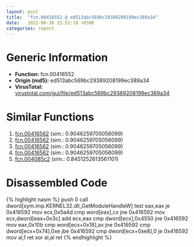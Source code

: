 ```yaml
---
layout: post
title:  "fcn.00416552 @ ed513abc569bc29389208199ec389a34"
date:   2021-08-30 15:52:19 +0300
categories: report
---
```


# Generic Information
- **Function:** fcn.00416552
- **Origin (md5):** ed513abc569bc29389208199ec389a34
- **VirusTotal:** [virustotal.com/gui/file/ed513abc569bc29389208199ec389a34][virustotal_ref]



# Similar Functions

1. [fcn.00416562][similar_1_ref] (sim.: 0.9046259705056099)
2. [fcn.00416562][similar_2_ref] (sim.: 0.9046259705056099)
3. [fcn.00416562][similar_3_ref] (sim.: 0.9046259705056099)
4. [fcn.00416562][similar_4_ref] (sim.: 0.9046259705056099)
5. [fcn.004085c2][similar_5_ref] (sim.: 0.8451252613561101)


# Disassembled Code

{% highlight nasm %}
push 0
call dword[sym.imp.KERNEL32.dll_GetModuleHandleW]
test eax,eax
je 0x416592
mov ecx,0x5a4d
cmp word[eax],cx
jne 0x416592
mov ecx,dword[eax+0x3c]
add ecx,eax
cmp dword[ecx],0x4550
jne 0x416592
mov eax,0x10b
cmp word[ecx+0x18],ax
jne 0x416592
cmp dword[ecx+0x74],0xe
jbe 0x416592
cmp dword[ecx+0xe8],0
je 0x416592
mov al,1
ret 
xor al,al
ret 
{% endhighlight %}


[similar_1_ref]: /report/fcn.00416562@c0371bf2f84d37acabd30e547b4cc5fa
[similar_2_ref]: /report/fcn.00416562@adc325bca51b67a67785e7e986af8b4d
[similar_3_ref]: /report/fcn.00416562@d701bfe1b2c669cec1fe384fdc108bfb
[similar_4_ref]: /report/fcn.00416562@5e50a67c7e8dbb50c23acbc92eb08f0e
[similar_5_ref]: /report/fcn.004085c2@b9e7701b101639a92238161f00b7471e
[virustotal_ref]: https://www.virustotal.com/gui/file/ed513abc569bc29389208199ec389a34